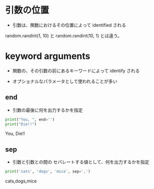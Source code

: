 # 引数の位置

* 引数は、関数におけるその位置によって identified される


 random.randint(1, 10) と random.randint(10, 1) とは違う。


# keyword arguments

* 関数の、その引数の前にあるキーワードによって identify される

* オプショナルなパラメータとして使われることが多い







## end

* 引数の最後に何を出力するかを指定

```py
print("You, ", end='')
print("Die!!")
```
<!-- アウトプット 通常 print は最後に改行を追加するが。。。-->
You, Die!!




## sep


* 引数と引数との間の セパレートする値として、何を出力するかを指定


```py
print('cats', 'dogs', 'mice', sep=',')
```
<!-- アウトプット。通常値と値の間は シングルスペース だが。。。 -->
cats,dogs,mice
